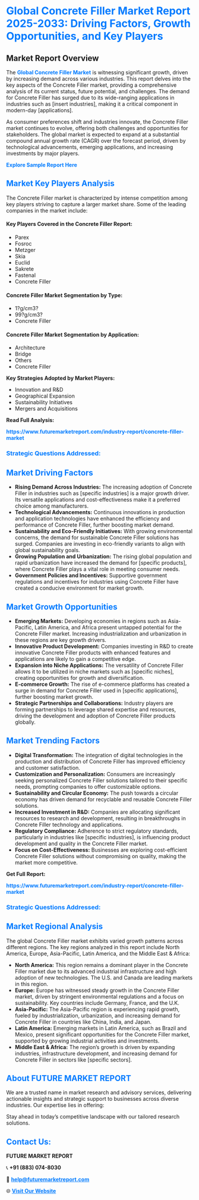 <h1 style="color: #007BFF;">Global Concrete Filler Market Report 2025-2033: Driving Factors, Growth Opportunities, and Key Players</h1>

<section id="overview">
<h2>Market Report Overview</h2>
<p>The <a href="https://www.futuremarketreport.com/industry-report/concrete-filler-market" style="color: #007BFF; text-decoration: none;"><strong>Global Concrete Filler Market</strong></a> is witnessing significant growth, driven by increasing demand across various industries. This report delves into the key aspects of the Concrete Filler market, providing a comprehensive analysis of its current status, future potential, and challenges. The demand for Concrete Filler has surged due to its wide-ranging applications in industries such as [insert industries], making it a critical component in modern-day [applications].</p>
<p>As consumer preferences shift and industries innovate, the Concrete Filler market continues to evolve, offering both challenges and opportunities for stakeholders. The global market is expected to expand at a substantial compound annual growth rate (CAGR) over the forecast period, driven by technological advancements, emerging applications, and increasing investments by major players.</p>
</section>

<section id="overview">
<p><a href="https://www.futuremarketreport.com/request-sample/reportId=99155" style="color: #007BFF; text-decoration: none;"><strong>Explore Sample Report Here</strong></a></p>
</section>

<section id="key-players">
<h2 style="color: #007BFF;">Market Key Players Analysis</h2>
<p>The Concrete Filler market is characterized by intense competition among key players striving to capture a larger market share. Some of the leading companies in the market include:</p>
<h4>Key Players Covered in the Concrete Filler Report:</h4>
<ul><li>Parex</li><li>Fosroc</li><li>Metzger</li><li>Skia</li><li>Euclid</li><li>Sakrete</li><li>Fastenal</li><li>Concrete Filler</li></ul>
<h4>Concrete Filler Market Segmentation by Type:</h4>
<ul><li>1?g/cm3?</li><li>99?g/cm3?</li><li>Concrete Filler</li></ul>

<h4>Concrete Filler Market Segmentation by Application:</h4>
<ul><li>Architecture</li><li>Bridge</li><li>Others</li><li>Concrete Filler</li></ul>
<p><strong>Key Strategies Adopted by Market Players:</strong></p>
<ul>
<li>Innovation and R&D</li>
<li>Geographical Expansion</li>
<li>Sustainability Initiatives</li>
<li>Mergers and Acquisitions</li>
</ul>
</section>

<section>
<p><strong>Read Full Analysis: </strong></p><a href="https://www.futuremarketreport.com/industry-report/concrete-filler-market" style="color: #007BFF; text-decoration: none;"><strong>https://www.futuremarketreport.com/industry-report/concrete-filler-market</strong></a>
<h3 style="color: #007BFF;">Strategic Questions Addressed:</h3>
</section>

<section id="driving-factors">
<h2 style="color: #007BFF;">Market Driving Factors</h2>
<ul>
<li><strong>Rising Demand Across Industries:</strong> The increasing adoption of Concrete Filler in industries such as [specific industries] is a major growth driver. Its versatile applications and cost-effectiveness make it a preferred choice among manufacturers.</li>
<li><strong>Technological Advancements:</strong> Continuous innovations in production and application technologies have enhanced the efficiency and performance of Concrete Filler, further boosting market demand.</li>
<li><strong>Sustainability and Eco-Friendly Initiatives:</strong> With growing environmental concerns, the demand for sustainable Concrete Filler solutions has surged. Companies are investing in eco-friendly variants to align with global sustainability goals.</li>
<li><strong>Growing Population and Urbanization:</strong> The rising global population and rapid urbanization have increased the demand for [specific products], where Concrete Filler plays a vital role in meeting consumer needs.</li>
<li><strong>Government Policies and Incentives:</strong> Supportive government regulations and incentives for industries using Concrete Filler have created a conducive environment for market growth.</li>
</ul>
</section>

<section id="growth-opportunities">
<h2 style="color: #007BFF;">Market Growth Opportunities</h2>
<ul>
<li><strong>Emerging Markets:</strong> Developing economies in regions such as Asia-Pacific, Latin America, and Africa present untapped potential for the Concrete Filler market. Increasing industrialization and urbanization in these regions are key growth drivers.</li>
<li><strong>Innovative Product Development:</strong> Companies investing in R&D to create innovative Concrete Filler products with enhanced features and applications are likely to gain a competitive edge.</li>
<li><strong>Expansion into Niche Applications:</strong> The versatility of Concrete Filler allows it to be utilized in niche markets such as [specific niches], creating opportunities for growth and diversification.</li>
<li><strong>E-commerce Growth:</strong> The rise of e-commerce platforms has created a surge in demand for Concrete Filler used in [specific applications], further boosting market growth.</li>
<li><strong>Strategic Partnerships and Collaborations:</strong> Industry players are forming partnerships to leverage shared expertise and resources, driving the development and adoption of Concrete Filler products globally.</li>
</ul>
</section>

<section id="trending-factors">
<h2 style="color: #007BFF;">Market Trending Factors</h2>
<ul>
<li><strong>Digital Transformation:</strong> The integration of digital technologies in the production and distribution of Concrete Filler has improved efficiency and customer satisfaction.</li>
<li><strong>Customization and Personalization:</strong> Consumers are increasingly seeking personalized Concrete Filler solutions tailored to their specific needs, prompting companies to offer customizable options.</li>
<li><strong>Sustainability and Circular Economy:</strong> The push towards a circular economy has driven demand for recyclable and reusable Concrete Filler solutions.</li>
<li><strong>Increased Investment in R&D:</strong> Companies are allocating significant resources to research and development, resulting in breakthroughs in Concrete Filler technology and applications.</li>
<li><strong>Regulatory Compliance:</strong> Adherence to strict regulatory standards, particularly in industries like [specific industries], is influencing product development and quality in the Concrete Filler market.</li>
<li><strong>Focus on Cost-Effectiveness:</strong> Businesses are exploring cost-efficient Concrete Filler solutions without compromising on quality, making the market more competitive.</li>
</ul>
</section>

<section>
<p><strong>Get Full Report: </strong></p><a href="https://www.futuremarketreport.com/industry-report/concrete-filler-market" style="color: #007BFF; text-decoration: none;"><strong>https://www.futuremarketreport.com/industry-report/concrete-filler-market</strong></a>
<h3 style="color: #007BFF;">Strategic Questions Addressed:</h3>
</section>


<section id="regional-analysis">
<h2 style="color: #007BFF;">Market Regional Analysis</h2>
<p>The global Concrete Filler market exhibits varied growth patterns across different regions. The key regions analyzed in this report include North America, Europe, Asia-Pacific, Latin America, and the Middle East & Africa:</p>
<ul>
<li><strong>North America:</strong> This region remains a dominant player in the Concrete Filler market due to its advanced industrial infrastructure and high adoption of new technologies. The U.S. and Canada are leading markets in this region.</li>
<li><strong>Europe:</strong> Europe has witnessed steady growth in the Concrete Filler market, driven by stringent environmental regulations and a focus on sustainability. Key countries include Germany, France, and the U.K.</li>
<li><strong>Asia-Pacific:</strong> The Asia-Pacific region is experiencing rapid growth, fueled by industrialization, urbanization, and increasing demand for Concrete Filler in countries like China, India, and Japan.</li>
<li><strong>Latin America:</strong> Emerging markets in Latin America, such as Brazil and Mexico, present significant opportunities for the Concrete Filler market, supported by growing industrial activities and investments.</li>
<li><strong>Middle East & Africa:</strong> The region’s growth is driven by expanding industries, infrastructure development, and increasing demand for Concrete Filler in sectors like [specific sectors].</li>
</ul>
</section>

<footer>
<h2 style="color: #007BFF;">About FUTURE MARKET REPORT</h2>
<p>We are a trusted name in market research and advisory services, delivering actionable insights and strategic support to businesses across diverse industries. Our expertise lies in offering:</p>

<p>Stay ahead in today’s competitive landscape with our tailored research solutions.</p>

<h2 style="color: #007BFF;">Contact Us:</h2>
<p><strong>FUTURE MARKET REPORT</strong></p>
<p>📞 <strong>+91 (883) 074-8030</strong></p>
<p>📧 <strong><a href="mailto:help@futuremarketreport.com" style="color: #007BFF;">help@futuremarketreport.com</a></strong></p>
<p>🌐 <strong><a href="https://www.futuremarketreport.com/" style="color: #007BFF;">Visit Our Website</a></strong></p>
</footer>